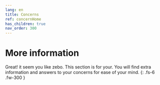```yaml
---
lang: en
title: Concerns
ref: concernHome
has_children: true
nav_order: 300
---
```


# More information

Great! it seem you like zebo. This section is for your. You will find extra information and answers to your concerns for ease of your mind.
{: .fs-6 .fw-300 }